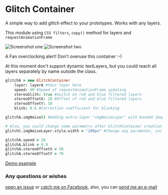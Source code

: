 # Glitch Container

A simple way to add glitch effect to your prototypes. Works with any layers.

This module using ```CSS filters```, ```copy()``` method for layers and ```requestAnimationFrame```

![Screenshot one](/repo_img/preview-1.gif?raw=true "Screenshot one")
![Screenshot two](/repo_img/preview-2.gif?raw=true "Screenshot two")

A Fan overclocking alert! Don't overuse this container :-)

At this moment don't support dynamic textLayers, but you could reach all layers separately by name outside the class.

```coffeescript
glitchA = new GlitchContainer
	layer: layerA #Your layer here
	speed: 40 #Speed of requestAnimationFrame updating
	stereoGlith: true #Switch on red and blue filtered layers
    stereoOffsetX: 20 #Offset of red and blue filtered layers
    stereoOffsetY: 10
	blink: 0.6 #Correction coefficient for blinking 

glitchA.imgNoise() #Adding extra-layer "imgNoiseLayer" with base64 image

# Also, you could change some parametrs after GlitchContainer creation
glitchC.imgNoiseLayer.style.width = "200px" #Change any parameter, including noise-image

glitchA.speed = 20
glitchA.blink = 0.9
glitchA.stereoOffsetX = 50
glitchA.stereoOffsetY = 70
```

[Demo example](https://framer.cloud/KXWLF)


### Any questions or wishes

[open an issue](https://github.com/markdown-it/markdown-it) or [catch me on Facebook](https://www.facebook.com/pavel.laptev.94), also, you can [send me an e-mail](mailto:graphics.dario@gmail.com)